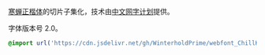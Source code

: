 [寒蝉正楷体](https://github.com/Warren2060/Chillkai)的切片子集化，技术由[中文网字计划](https://github.com/KonghaYao/cn-font-split)提供。

字体版本号 2.0。

```CSS
@import url('https://cdn.jsdelivr.net/gh/WinterholdPrime/webfont_ChillKai@main/ChillKai.css');
```
